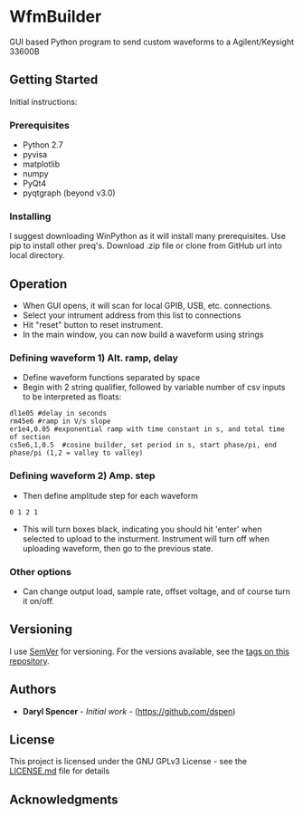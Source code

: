 # WfmBuilder

GUI based Python program to send custom waveforms to a Agilent/Keysight 33600B

## Getting Started

Initial instructions:

### Prerequisites

* Python 2.7
* pyvisa
* matplotlib
* numpy
* PyQt4
* pyqtgraph (beyond v3.0)

### Installing

I suggest downloading WinPython as it will install many prerequisites.
Use pip to install other preq's.
Download .zip file or clone from GitHub url into local directory.


## Operation

* When GUI opens, it will scan for local GPIB, USB, etc. connections.
* Select your intrument address from this list to connections
* Hit "reset" button to reset instrument.
* In the main window, you can now build a waveform using strings
### Defining waveform 1) Alt. ramp, delay
* Define waveform functions separated by space
* Begin with 2 string qualifier, followed by variable number of csv inputs to be interpreted as floats:

```
dl1e05 #delay in seconds
rm45e6 #ramp in V/s slope
er1e4,0.05 #exponential ramp with time constant in s, and total time of section
cs5e6,1,0.5  #cosine builder, set period in s, start phase/pi, end phase/pi (1,2 = valley to valley) 
```
### Defining waveform 2) Amp. step
* Then define amplitude step for each waveform

```
0 1 2 1
```
* This will turn boxes black, indicating you should hit 'enter' when selected to upload to the insturment. Instrument will turn off when uploading waveform, then go to the previous state. 

### Other options
* Can change output load, sample rate, offset voltage, and of course turn it on/off.
## Versioning

I use [SemVer](http://semver.org/) for versioning. For the versions available, see the [tags on this repository](https://github.com/dspen/wfmbuilder/tags). 

## Authors

* **Daryl Spencer** - *Initial work* - (https://github.com/dspen)

## License

This project is licensed under the GNU GPLv3 License - see the [LICENSE.md](LICENSE.md) file for details

## Acknowledgments



